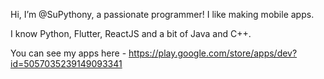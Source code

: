 Hi, I’m @SuPythony, a passionate programmer! I like making mobile apps.

I know Python, Flutter, ReactJS and a bit of Java and C++.

You can see my apps here - https://play.google.com/store/apps/dev?id=5057035239149093341
